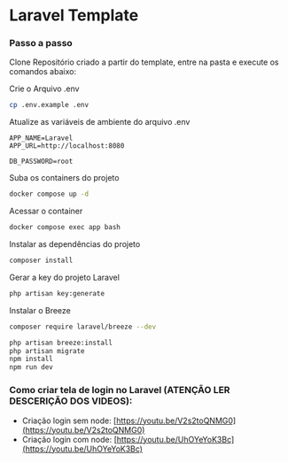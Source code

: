 
# Laravel Template

### Passo a passo
Clone Repositório criado a partir do template, entre na pasta e execute os comandos abaixo:

Crie o Arquivo .env
```sh
cp .env.example .env
```


Atualize as variáveis de ambiente do arquivo .env
```dosini
APP_NAME=Laravel
APP_URL=http://localhost:8080

DB_PASSWORD=root
```


Suba os containers do projeto
```sh
docker compose up -d
```


Acessar o container
```sh
docker compose exec app bash
```


Instalar as dependências do projeto
```sh
composer install
```


Gerar a key do projeto Laravel
```sh
php artisan key:generate
```

Instalar o Breeze
```sh
composer require laravel/breeze --dev

php artisan breeze:install
php artisan migrate
npm install
npm run dev
```
### Como criar tela de login no Laravel (ATENÇÃO LER DESCERIÇÃO DOS VIDEOS):

- Criação login sem node: [https://youtu.be/V2s2toQNMG0](https://youtu.be/V2s2toQNMG0)
- Criação login com node: [https://youtu.be/UhOYeYoK3Bc](https://youtu.be/UhOYeYoK3Bc)
